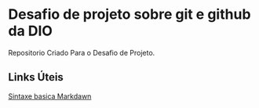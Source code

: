 # Desafio de projeto sobre git e github da DIO

Repositorio Criado Para o Desafio de Projeto.


## Links Úteis 
[Sintaxe basica Markdawn](https://markdown.net.br/sintaxe-basica/)

